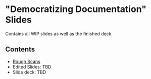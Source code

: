 # "Democratizing Documentation" Slides

Contains all WIP slides as well as the finished deck

## Contents
* [Rough Scans](scans)
* Edited Slides: TBD
* Slide deck: TBD
